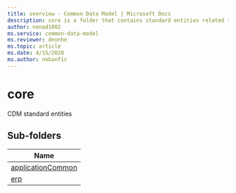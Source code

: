 ```yaml
---
title: overview - Common Data Model | Microsoft Docs
description: core is a folder that contains standard entities related to the Common Data Model.
author: nenad1002
ms.service: common-data-model
ms.reviewer: deonhe
ms.topic: article
ms.date: 4/15/2020
ms.author: nebanfic
---
```


# core

CDM standard entities  

## Sub-folders

|Name|
|---|
|[applicationCommon](applicationCommon/overview.md)|
|[erp](erp/overview.md)|




